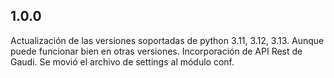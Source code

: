 ## 1.0.0

Actualización de las versiones soportadas de python 3.11, 3.12, 3.13. Aunque puede funcionar bien en otras versiones.
Incorporación de API Rest de Gaudi.
Se movió el archivo de settings al módulo conf.